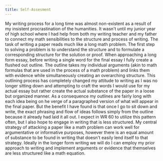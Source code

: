 ```yaml
---
title: Self-Assesment
---
```


My writing process for a long time was almost non-existent as a result of my insistent procrastination of the humanities. It wasn't until my junior year of high school where I had help from both my writing teacher and my father to connect my math sensibilities to the structure and process of writing. The task of writing a paper reads much like a long math problem. The first step to solving a problem is to understand the structure and to formulate a corresponding structure for the solution or proof. When approaching a long form essay, before writing a single word for the final essay I fully create a flushed out outline. The outline takes my individual arguments (akin to math formulas that are used in the process of a math problem) and links them with evidence while simultaneously creating an overarching structure. This outlining process has completely changed my attitude to writing as I was no longer sitting down and attempting to craft the words I would use for my actual essay but rather create the actual substance of the paper in a loose but organized manner. As a consequence my outlines are fairly long with each idea being on he verge of a paragraphed version of what will appear in the final paper. But the benefit I have found is that once I go to sit down and write, the exact phrasing and flow of ideas follows simply from the outline because it already had laid it all out. I expect in WR 60 to utilize this pattern often, but I also hope to engage in writing that is less structured. My central strategy of attacking a paper like a math problem can work well for argumentative or informative purposes, however there is an equal amount of substance to be found in writing that doesn't easily lend itself to that strategy. Ideally in the longer form writing we will do I can employ my prior approach to writing and implement arguments or evidence that themselves are less structured like a math equation.
